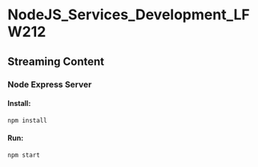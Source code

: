 # NodeJS_Services_Development_LFW212

## Streaming Content

### Node Express Server

#### Install:
```
npm install
```
#### Run:
```
npm start
```
